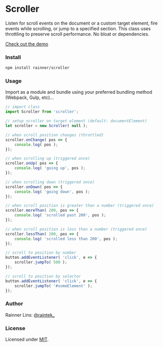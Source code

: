[twitter]: http://twitter.com/raintek_
[demo]: https://rainner.github.io/scroller/
[mit]: http://www.opensource.org/licenses/mit-license.php

# Scroller

Listen for scroll events on the document or a custom target element, fire events while scrolling, or jump to a specified section. This class uses throttling to preserve scroll performance. No bloat or dependencies.

[Check out the demo][demo]

### Install

```bash
npm install rainner/scroller
```

### Usage
Import as a module and bundle using your preferred bundling method (Webpack, Gulp, etc)...

```js
// import class
import Scroller from 'scroller';

// setup scroller on target element (default: documentElement)
let scroller = new Scroller( null );

// when scroll position changes (throttled)
scroller.onChange( pos => {
    console.log( pos );
});

// when scrolling up (triggered once)
scroller.onUp( pos => {
    console.log( 'going up', pos );
});

// when scrolling down (triggered once)
scroller.onDown( pos => {
    console.log( 'going down', pos );
});

// when scroll position is greater than a number (triggered once)
scroller.moreThan( 200, pos => {
    console.log( 'scrolled past 200', pos );
});

// when scroll position is less than a number (triggered once)
scroller.lessThan( 200, pos => {
    console.log( 'scrolled less than 200', pos );
});

// scroll to position by number
button.addEventListener( 'click', e => {
    scroller.jumpTo( 500 );
});

// scroll to position by selector
button.addEventListener( 'click', e => {
    scroller.jumpTo( '#someElement' );
});
```

### Author

Rainner Lins: [@raintek_][twitter]

### License

Licensed under [MIT][mit].



